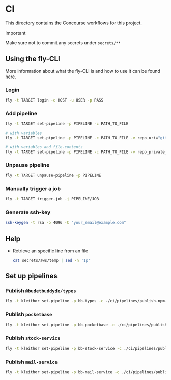 # CI

This directory contains the Concourse workflows for this project.

> [!IMPORTANT]
> Make sure not to commit any secrets under `secrets/**`

## Using the fly-CLI

More information about what the fly-CLI is and how to use it can be found [here](https://concourse-ci.org/fly.html).

### Login

```bash
fly -t TARGET login -c HOST -u USER -p PASS
```

### Add pipeline

```bash
fly -t TARGET set-pipeline -p PIPELINE -c PATH_TO_FILE

# with variables
fly -t TARGET set-pipeline -p PIPELINE -c PATH_TO_FILE -v repo_uri="git@github.com:kleithor/ci.git"

# with variables and file-contents
fly -t TARGET set-pipeline -p PIPELINE -c PATH_TO_FILE -v repo_private_key="$(cat ./secrets/github/id_rsa)"
```

### Unpause pipeline

```bash
fly -t TARGET unpause-pipeline -p PIPELINE
```

### Manually trigger a job

```bash
fly -t TARGET trigger-job -j PIPELINE/JOB
```

### Generate ssh-key

```bash
ssh-keygen -t rsa -b 4096 -C "your_email@example.com"
```

## Help

- Retrieve an specific line from an file

  ```bash
  cat secrets/aws/temp | sed -n '1p'
  ```

## Set up pipelines

### Publish `@budetbuddyde/types`

```bash
fly -t kleithor set-pipeline -p bb-types -c ./ci/pipelines/publish-npm-package.pipeline.yml -v repo_uri="git@github.com:budgetbuddyde/budgetbuddyde.git" -v repo_private_key="$(cat ./ci/secrets/github/id_rsa)" -v repo_path="packages/types" -v version_bucket="$(cat ./ci/secrets/aws/bucket.txt | sed -n '3p')" -v service="pck_types" -v service_name="types" -v version_bucket_region="$(cat ./ci/secrets/aws/bucket.txt | sed -n '4p')" -v version_bucket_access_key="$(cat ./ci/secrets/aws/bucket.txt | sed -n '1p')" -v version_bucket_secret="$(cat ./ci/secrets/aws/bucket.txt | sed -n '2p')" -v npm_token="$(cat ./ci/secrets/npmjs/npm_token)"
```

### Publish `pocketbase`

```bash
fly -t kleithor set-pipeline -p bb-pocketbase -c ./ci/pipelines/publish-go-service.pipeline.yml -v repo_uri="git@github.com:budgetbuddyde/budgetbuddyde.git" -v repo_private_key="$(cat ./ci/secrets/github/id_rsa)" -v repo_path="services/pocketbase" -v docker_image="ghcr.io/budgetbuddyde/pocketbase" -v docker_username="tklein1801" -v docker_password="$(cat ./ci/secrets/github/pat)" -v version_bucket="$(cat ./ci/secrets/aws/bucket.txt | sed -n '3p')" -v service="bb_pocketbase" -v service_name="pocketbase" -v version_bucket_region="$(cat ./ci/secrets/aws/bucket.txt | sed -n '4p')" -v version_bucket_access_key="$(cat ./ci/secrets/aws/bucket.txt | sed -n '1p')" -v version_bucket_secret="$(cat ./ci/secrets/aws/bucket.txt | sed -n '2p')"
```

### Publish `stock-service`

```bash
fly -t kleithor set-pipeline -p bb-stock-service -c ./ci/pipelines/publish-node-service.pipeline.yml -v repo_uri="git@github.com:budgetbuddyde/budgetbuddyde.git" -v repo_private_key="$(cat ./ci/secrets/github/id_rsa)" -v repo_path="services/stock-service" -v docker_image="ghcr.io/budgetbuddyde/stock-service" -v docker_username="tklein1801" -v docker_password="$(cat ./ci/secrets/github/pat)" -v version_bucket="$(cat ./ci/secrets/aws/bucket.txt | sed -n '3p')" -v service="bb_stock_service" -v service_name="stock-service" -v version_bucket_region="$(cat ./ci/secrets/aws/bucket.txt | sed -n '4p')" -v version_bucket_access_key="$(cat ./ci/secrets/aws/bucket.txt | sed -n '1p')" -v version_bucket_secret="$(cat ./ci/secrets/aws/bucket.txt | sed -n '2p')"
```

### Publish `mail-service`

```bash
fly -t kleithor set-pipeline -p bb-mail-service -c ./ci/pipelines/publish-node-service.pipeline.yml -v repo_uri="git@github.com:budgetbuddyde/budgetbuddyde.git" -v repo_private_key="$(cat ./ci/secrets/github/id_rsa)" -v repo_path="services/mail-service" -v docker_image="ghcr.io/budgetbuddyde/mail-service" -v docker_username="tklein1801" -v docker_password="$(cat ./ci/secrets/github/pat)" -v version_bucket="$(cat ./ci/secrets/aws/bucket.txt | sed -n '3p')" -v service="bb_mail_service" -v service_name="mail-service" -v version_bucket_region="$(cat ./ci/secrets/aws/bucket.txt | sed -n '4p')" -v version_bucket_access_key="$(cat ./ci/secrets/aws/bucket.txt | sed -n '1p')" -v version_bucket_secret="$(cat ./ci/secrets/aws/bucket.txt | sed -n '2p')"
```
